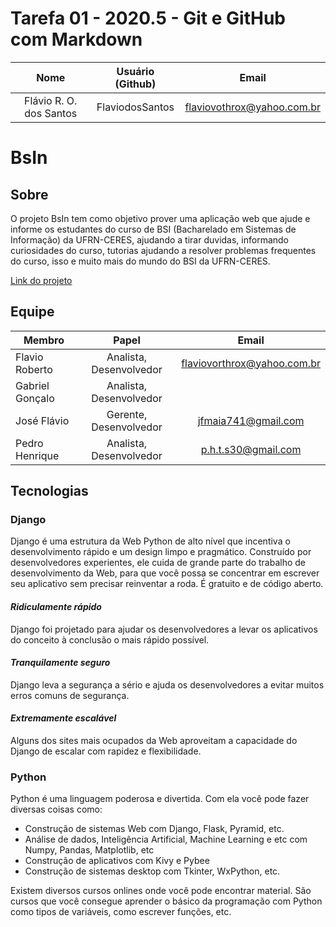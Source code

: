 # Tarefa 01 - 2020.5 - Git e GitHub com Markdown

|              Nome            | Usuário (Github) |          Email           |
| :--------------------------: | :--------------: | :----------------------: |
| Flávio R. O. dos Santos |  FlaviodosSantos   | flaviovothrox@yahoo.com.br |


# BsIn

## Sobre
O projeto BsIn tem como objetivo prover uma aplicação web que ajude e informe os estudantes do curso de BSI (Bacharelado em Sistemas de Informação) da UFRN-CERES, ajudando a tirar duvidas, informando curiosidades do curso, tutorias ajudando a resolver problemas frequentes do curso, isso e muito mais do mundo do BSI da UFRN-CERES.

[Link do projeto](https://github.com/JFmaia/BsIn)

## Equipe
| Membro    | Papel     | Email     |
| --------- |:---------:|:---------:|
| Flavio Roberto | Analista, Desenvolvedor | flaviovorthrox@yahoo.com.br|
| Gabriel Gonçalo | Analista, Desenvolvedor |  |
| José Flávio | Gerente, Desenvolvedor | jfmaia741@gmail.com |
| Pedro Henrique | Analista, Desenvolvedor | p.h.t.s30@gmail.com |

## Tecnologias

### Django

Django é uma estrutura da Web Python de alto nível que incentiva o desenvolvimento rápido e um design limpo e pragmático. Construído por desenvolvedores experientes, ele cuida de grande parte do trabalho de desenvolvimento da Web, para que você possa se concentrar em escrever seu aplicativo sem precisar reinventar a roda. É gratuito e de código aberto.

#### _Ridiculamente rápido_
Django foi projetado para ajudar os desenvolvedores a levar os aplicativos do conceito à conclusão o mais rápido possível.

#### _Tranquilamente seguro_
Django leva a segurança a sério e ajuda os desenvolvedores a evitar muitos erros comuns de segurança.

#### _Extremamente escalável_
Alguns dos sites mais ocupados da Web aproveitam a capacidade do Django de escalar com rapidez e flexibilidade.

### Python

Python é uma linguagem poderosa e divertida. Com ela você pode fazer diversas coisas como:

* Construção de sistemas Web com Django, Flask, Pyramid, etc.
* Análise de dados, Inteligência Artificial, Machine Learning e etc com Numpy, Pandas, Matplotlib, etc
* Construção de aplicativos com Kivy e Pybee
* Construção de sistemas desktop com Tkinter, WxPython, etc.

Existem diversos cursos onlines onde você pode encontrar material. São cursos que você consegue aprender o básico da programação com Python como tipos de variáveis, como escrever funções, etc.